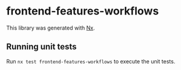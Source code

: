 # frontend-features-workflows

This library was generated with [Nx](https://nx.dev).

## Running unit tests

Run `nx test frontend-features-workflows` to execute the unit tests.
